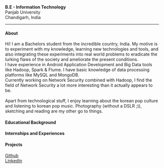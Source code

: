 **B.E - Information Technology**<br>
Panjab University<br>
Chandigarh, India<br>
<hr>

#### About
Hi! I am a Bachelors student from the incredible country, India. My motive is to experiment with my knowledge, learning new technologies and tools, and also integrating these experiments into real world problems to eradicate the lurking flaws of the society and ameliorate the present conditions.<br>
I have experience in Android Application Development and Big Data tools like Hadoop, Spark & Flume. I have basic knowledge of data processing platforms like MySQL and MongoDB.<br>
Currently working on Network Security combined with Hadoop, I find the field of Network Security a lot more interesting than it actually appears to be.<br><br>
Apart from technological stuff, I enjoy learning about the korean pop culture and listening to korean pop music. Photography
(without a DSLR ;)), sketching and reading are my other go to things.<br>
#### Educational Background
#### Internships and Experiences
#### Projects

[Github](https://github.com/97arushisharma)<br>
[LinkedIn](https://linkedin.com/in/arushi-sharma-958367125/)<br>
